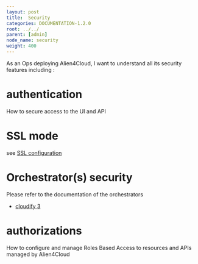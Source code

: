 ```yaml
---
layout: post
title:  Security
categories: DOCUMENTATION-1.2.0
root: ../../
parent: [admin]
node_name: security
weight: 400
---
```



As an Ops deploying Alien4Cloud, I want to understand all its security features including :

# authentication

How to secure access to the UI and API

# SSL mode

see [SSL configuration](#/documentation/1.2.0/admin_guide/ssl_config.html)

# Orchestrator(s) security

Please refer to the documentation of the orchestrators

* [cloudify 3](#/documentation/1.2.0/cloudify3_driver/index.html)

# authorizations

How to configure and manage Roles Based Access to resources and APIs managed by Alien4Cloud
